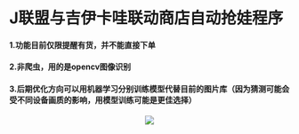 # J联盟与吉伊卡哇联动商店自动抢娃程序
#### 1.功能目前仅限提醒有货，并不能直接下单
#### 2.非爬虫，用的是opencv图像识别
#### 3.后期优化方向可以用机器学习分别训练模型代替目前的图片库（因为猜测可能会受不同设备画质的影响，用模型训练可能是更佳选择）

<div align="center">
    <img src="https://github.com//imhonggae//J_League_Chiikawa_Automated_Shopping//show.jpg">
</div>
